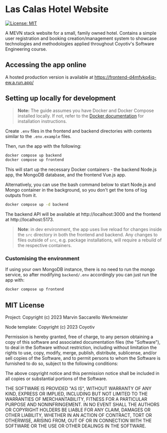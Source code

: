 # Las Calas Hotel Website

[![License: MIT](https://img.shields.io/badge/License-MIT-yellow.svg)](https://opensource.org/licenses/MIT)

<!-- TODO: add badges for test coverage -->

A MEVN stack website for a small, family owned hotel. Contains a simple user registration and booking creation/management system to showcase technologies and methodologies applied throughout Coyotiv's Software Engineering course.

## Accessing the app online

A hosted production version is available at https://frontend-d4mfykq4iq-ew.a.run.app/

## Setting up locally for development

> **Note:**
> The guide assumes you have Docker and Docker Compose installed locally. If not, refer to the [Docker documentation](https://docs.docker.com/compose/install/) for installation instructions.

Create `.env` files in the frontend and backend directories with contents similar to the `.env.example` files.

Then, run the app with the following:

```bash
docker compose up backend
docker compose up frontend
```

This will start up the necessary Docker containers - the backend Node.js app, the MongoDB database, and the frontend Vue.js app.

Alternatively, you can use the bash command below to start Node.js and Mongo container in the background, so you don't get the tons of log outputs from it.

```bash
docker compose up -d backend
```

The backend API will be available at http://localhost:3000 and the frontend at http://localhost:5173.

> **Note**: in dev environment, the app uses live reload for changes inside the `src` directory in both the frontend and backend. Any changes to files outside of `src`, e.g. package installations, will require a rebuild of the respective containers.

### Customising the environment

If using your own MongoDB instance, there is no need to run the mongo service, so after modifying `backend/.env` accordingly you can just run the app with:

```bash
docker compose up frontend
```

## MIT License

Project: Copyright (c) 2023 Marvin Saccarello Werkmeister

Node template: Copyright (c) 2023 Coyotiv

Permission is hereby granted, free of charge, to any person obtaining a copy
of this software and associated documentation files (the "Software"), to deal
in the Software without restriction, including without limitation the rights
to use, copy, modify, merge, publish, distribute, sublicense, and/or sell
copies of the Software, and to permit persons to whom the Software is
furnished to do so, subject to the following conditions:

The above copyright notice and this permission notice shall be included in all
copies or substantial portions of the Software.

THE SOFTWARE IS PROVIDED "AS IS", WITHOUT WARRANTY OF ANY KIND, EXPRESS OR
IMPLIED, INCLUDING BUT NOT LIMITED TO THE WARRANTIES OF MERCHANTABILITY,
FITNESS FOR A PARTICULAR PURPOSE AND NONINFRINGEMENT. IN NO EVENT SHALL THE
AUTHORS OR COPYRIGHT HOLDERS BE LIABLE FOR ANY CLAIM, DAMAGES OR OTHER
LIABILITY, WHETHER IN AN ACTION OF CONTRACT, TORT OR OTHERWISE, ARISING FROM,
OUT OF OR IN CONNECTION WITH THE SOFTWARE OR THE USE OR OTHER DEALINGS IN THE
SOFTWARE.
